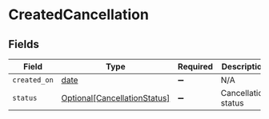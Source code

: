 # CreatedCancellation


## Fields

| Field                                                                     | Type                                                                      | Required                                                                  | Description                                                               |
| ------------------------------------------------------------------------- | ------------------------------------------------------------------------- | ------------------------------------------------------------------------- | ------------------------------------------------------------------------- |
| `created_on`                                                              | [date](https://docs.python.org/3/library/datetime.html#date-objects)      | :heavy_minus_sign:                                                        | N/A                                                                       |
| `status`                                                                  | [Optional[CancellationStatus]](../../models/shared/cancellationstatus.md) | :heavy_minus_sign:                                                        | Cancellation status                                                       |